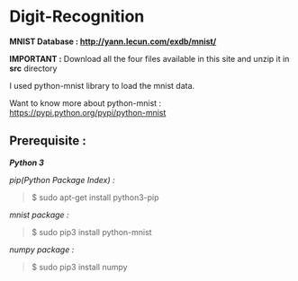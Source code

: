 # Digit-Recognition

__MNIST Database : http://yann.lecun.com/exdb/mnist/__

__IMPORTANT :__ Download all the four files available in this site and unzip it in __src__ directory

I used python-mnist library to load the mnist data.

Want to know more about python-mnist : https://pypi.python.org/pypi/python-mnist



## Prerequisite :
___Python 3___

_pip(Python Package Index) :_

> $ sudo apt-get install python3-pip

_mnist package :_

> $ sudo pip3 install python-mnist

_numpy package :_

> $ sudo pip3 install numpy
